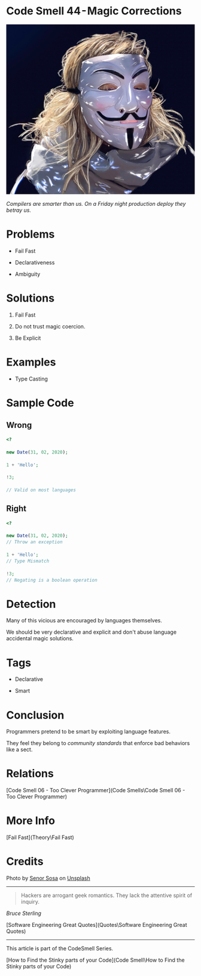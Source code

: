 # Code Smell 44 - Magic Corrections

![Code Smell 44 - Magic Corrections](senor-sosa-JnCzJcjsAJQ-unsplash.jpg)

*Compilers are smarter than us. On a Friday night production deploy they betray us.*

# Problems

- Fail Fast

- Declarativeness

- Ambiguity

# Solutions

1. Fail Fast

2. Do not trust magic coercion.

3. Be Explicit

# Examples

- Type Casting

# Sample Code

## Wrong

[Gist Url]: # (https://gist.github.com/mcsee/e86fe7a699dd825c3f238c6073b5e7ea)
```php
<?

new Date(31, 02, 2020);

1 + 'Hello';

!3;

// Valid on most languages
```

## Right

[Gist Url]: # (https://gist.github.com/mcsee/4daf2c3a710dfe5b647ec871d1d10ca8)
```php
<?

new Date(31, 02, 2020);
// Throw an exception

1 + 'Hello';
// Type Mismatch

!3;
// Negating is a boolean operation
```

# Detection

Many of this vicious are encouraged by languages themselves. 

We should be very declarative and explicit and don't abuse language accidental magic solutions.
 
# Tags

- Declarative

- Smart

# Conclusion

Programmers pretend to be smart by exploiting language features.

They feel they belong to *community standards* that enforce bad behaviors like a sect.

# Relations

[Code Smell 06 - Too Clever Programmer](Code Smells\Code Smell 06 - Too Clever Programmer)

# More Info

[Fail Fast](Theory\Fail Fast)

# Credits

Photo by [Senor Sosa](https://unsplash.com/@senor_sosa) on [Unsplash](https://unsplash.com/s/photos/hacker)

* * *

> Hackers are arrogant geek romantics. They lack the attentive spirit of inquiry.     

_Bruce Sterling_

[Software Engineering Great Quotes](Quotes\Software Engineering Great Quotes)

* * *

This article is part of the CodeSmell Series.

[How to Find the Stinky parts of your Code](Code Smell\How to Find the Stinky parts of your Code)